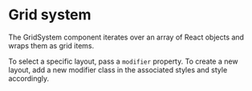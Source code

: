 # Grid system

The GridSystem component iterates over an array of React objects and wraps them as grid items.

To select a specific layout, pass a `modifier` property. To create a new layout, add a new modifier class in the associated styles and style accordingly.
